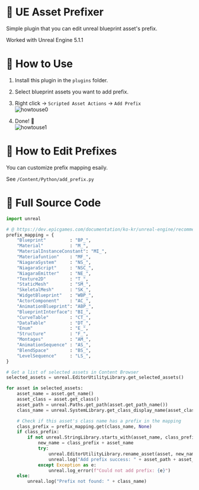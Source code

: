 # 📄 UE Asset Prefixer
Simple plugin that you can edit unreal blueprint asset's prefix.

Worked with Unreal Engine 5.1.1

# 📄 How to Use
1. Install this plugin in the `plugins` folder.
   
2. Select blueprint assets you want to add prefix.
   
3. Right click → `Scripted Asset Actions` → `Add Prefix`  
![howtouse0](https://github.com/user-attachments/assets/1a21700c-515e-42e2-a07f-fa02ee348cf7)

4. Done! 🎉  
![howtouse1](https://github.com/user-attachments/assets/b92a6531-bd5f-47bc-8ae4-410178e2df01)

# 📄 How to Edit Prefixes
You can customize prefix mapping esaily.

See `/Content/Python/add_prefix.py`

# 🚀 Full Source Code

```python
import unreal

# @ https://dev.epicgames.com/documentation/ko-kr/unreal-engine/recommended-asset-naming-conventions-in-unreal-engine-projects?application_version=4.27
prefix_mapping = {
    "Blueprint"         : "BP_",
    "Material"          : "M_",
    "MaterialInstanceConstant": "MI_",
    "Materiafuntion"    : "MF_",
    "NiagaraSystem"     : "NS_",
    "NiagaraScript"     : "NSC_",
    "NiagaraEmitter"    : "NE_",
    "Texture2D"         : "T_",
    "StaticMesh"        : "SM_",
    "SkeletalMesh"      : "SK_",
    "WidgetBlueprint"   : "WBP_",
    "ActorComponent"    : "AC_",
    "AnimationBlueprint": "ABP_",
    "BlueprintInterface": "BI_",
    "CurveTable"        : "CT_",
    "DataTable"         : "DT_",
    "Enum"              : "E_",
    "Structure"         : "F_",
    "Montages"          : "AM_",
    "AnimationSequence" : "AS_",
    "BlendSpace"        : "BS_",
    "LevelSequence"     : "LS_",
}

# Get a list of selected assets in Content Browser
selected_assets = unreal.EditorUtilityLibrary.get_selected_assets()

for asset in selected_assets:
    asset_name = asset.get_name()
    asset_class = asset.get_class()
    asset_path = unreal.Paths.get_path(asset.get_path_name())
    class_name = unreal.SystemLibrary.get_class_display_name(asset_class)

    # Check if this asset's class name has a prefix in the mapping
    class_prefix = prefix_mapping.get(class_name, None)
    if class_prefix:
        if not unreal.StringLibrary.starts_with(asset_name, class_prefix, unreal.SearchCase.CASE_SENSITIVE):
            new_name = class_prefix + asset_name
            try:
                unreal.EditorUtilityLibrary.rename_asset(asset, new_name)
                unreal.log("Add prefix success: " + asset_path + asset_name)
            except Exception as e:
                unreal.log_error(f"Could not add prefix: {e}")
    else:
        unreal.log("Prefix not found: " + class_name)
```
